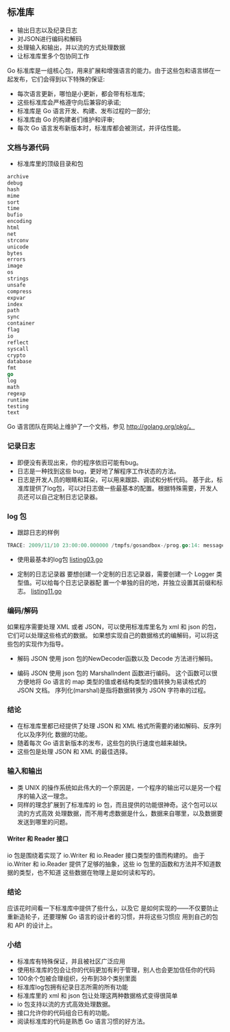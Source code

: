 ## 标准库

- 输出日志以及纪录日志
- 对JSON进行编码和解码
- 处理输入和输出，并以流的方式处理数据
- 让标准库里多个包协同工作

Go 标准库是一组核心包，用来扩展和增强语言的能力。由于这些包和语言绑在一起发布，它们会得到以下特殊的保证:
- 每次语言更新，哪怕是小更新，都会带有标准库;
- 这些标准库会严格遵守向后兼容的承诺;
- 标准库是 Go 语言开发、构建、发布过程的一部分;
- 标准库由 Go 的构建者们维护和评审;
- 每次 Go 语言发布新版本时，标准库都会被测试，并评估性能。

### 文档与源代码
- 标准库里的顶级目录和包
```go
archive
debug
hash
mime
sort
time
bufio
encoding
html
net
strconv
unicode
bytes
errors
image
os
strings
unsafe
compress
expvar
index
path
sync
container
flag
io
reflect
syscall
crypto    
database
fmt       
go
log       
math
regexp    
runtime
testing   
text
```
Go 语言团队在网站上维护了一个文档，参见 http://golang.org/pkg/。

### 记录日志
 - 即便没有表现出来，你的程序依旧可能有bug。
 - 日志是一种找到这些 bug，更好地了解程序工作状态的方法。
 - 日志是开发人员的眼睛和耳朵，可以用来跟踪、调试和分析代码。
基于此，标准库提供了log包，可以对日志做一些最基本的配置。根据特殊需要，开发人员还可以自己定制日志记录器。
 
### log 包
- 跟踪日志的样例 
```go
TRACE: 2009/11/10 23:00:00.000000 /tmpfs/gosandbox-/prog.go:14: message
```
- 使用最基本的log包
[listing03.go](./listing03.go)

- 定制的日志记录器
要想创建一个定制的日志记录器，需要创建一个 Logger 类型值。可以给每个日志记录器配 置一个单独的目的地，并独立设置其前缀和标志。
[listing11.go](./listing11.go)

### 编码/解码
如果程序需要处理 XML 或者 JSON，可以使用标准库里名为 xml 和 json 的包，它们可以处理这些格式的数据。
如果想实现自己的数据格式的编解码，可以将这些包的实现作为指导。

- 解码 JSON
使用 json 包的NewDecoder函数以及 Decode 方法进行解码。

- 编码 JSON
使用 json 包的 MarshalIndent 函数进行编码。 
这个函数可以很方便地将 Go 语言的 map 类型的值或者结构类型的值转换为易读格式的 JSON 文档。
序列化(marshal)是指将数据转换为 JSON 字符串的过程。

### 结论
- 在标准库里都已经提供了处理 JSON 和 XML 格式所需要的诸如解码、反序列化以及序列化 数据的功能。
- 随着每次 Go 语言新版本的发布，这些包的执行速度也越来越快。
- 这些包是处理 JSON 和 XML 的最佳选择。

### 输入和输出
- 类 UNIX 的操作系统如此伟大的一个原因是，一个程序的输出可以是另一个程序的输入这一理念。
- 同样的理念扩展到了标准库的 io 包，而且提供的功能很神奇。这个包可以以流的方式高效 处理数据，而不用考虑数据是什么，数据来自哪里，以及数据要发送到哪里的问题。

#### Writer 和 Reader 接口
io 包是围绕着实现了 io.Writer 和 io.Reader 接口类型的值而构建的。
由于 io.Writer 和 io.Reader 提供了足够的抽象，这些 io 包里的函数和方法并不知道数据的类型，也不知道 这些数据在物理上是如何读和写的。

### 结论
应该花时间看一下标准库中提供了些什么，以及它 是如何实现的——不仅要防止重新造轮子，还要理解 Go 语言的设计者的习惯，并将这些习惯应 用到自己的包和 API 的设计上。

### 小结

- 标准库有特殊保证，并且被社区广泛应用
- 使用标准库的包会让你的代码更加有利于管理，别人也会更加信任你的代码
- 100余个包被合理组织，分布到38个类别里面
- 标准库log包拥有纪录日志所需的所有功能
- 标准库里的 xml 和 json 包让处理这两种数据格式变得很简单
- io 包支持以流的方式高效处理数据。
- 接口允许你的代码组合已有的功能。
- 阅读标准库的代码是熟悉 Go 语言习惯的好方法。
